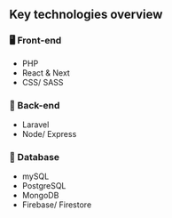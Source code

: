 ## Key technologies overview

### 🖥️ Front-end 
- PHP
- React & Next
- CSS/ SASS

### 🔗 Back-end
- Laravel
- Node/ Express

### 💾 Database 
- mySQL
- PostgreSQL
- MongoDB
- Firebase/ Firestore
